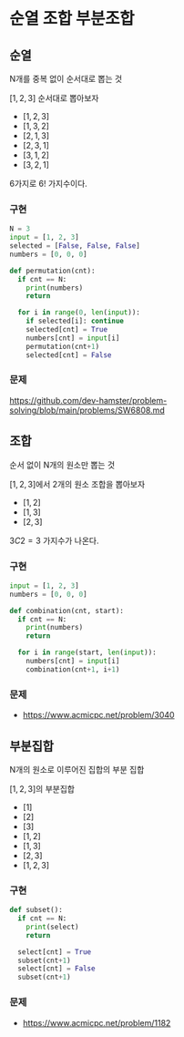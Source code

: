 # 순열 조합 부분조합

## 순열
N개를 중복 없이 순서대로 뽑는 것 

$[1, 2, 3]$ 순서대로 뽑아보자

- $[1, 2, 3]$
- $[1, 3, 2]$
- $[2, 1, 3]$
- $[2, 3, 1]$
- $[3, 1, 2]$
- $[3, 2, 1]$

6가지로 $6!$ 가지수이다.

### 구현
```python
N = 3
input = [1, 2, 3]
selected = [False, False, False]
numbers = [0, 0, 0]

def permutation(cnt):
  if cnt == N:
    print(numbers)
    return

  for i in range(0, len(input)):
    if selected[i]: continue
    selected[cnt] = True
    numbers[cnt] = input[i]
    permutation(cnt+1)
    selected[cnt] = False
```
### 문제
https://github.com/dev-hamster/problem-solving/blob/main/problems/SW6808.md

## 조합
순서 없이 N개의 원소만 뽑는 것

$[1, 2, 3]$에서 2개의 원소 조합을 뽑아보자
- $[1, 2]$
- $[1, 3]$
- $[2, 3]$

$3C2 = 3$ 가지수가 나온다. 

### 구현
```python
input = [1, 2, 3]
numbers = [0, 0, 0]

def combination(cnt, start):
  if cnt == N:
    print(numbers)
    return

  for i in range(start, len(input)):
    numbers[cnt] = input[i]
    combination(cnt+1, i+1)
```
### 문제
- https://www.acmicpc.net/problem/3040

## 부분집합
N개의 원소로 이루어진 집합의 부분 집합

$[1, 2, 3]$의 부분집합
- $[1]$
- $[2]$
- $[3]$
- $[1, 2]$
- $[1, 3]$
- $[2, 3]$
- $[1, 2, 3]$

### 구현
```python
def subset():
  if cnt == N:
    print(select)
    return

  select[cnt] = True
  subset(cnt+1)
  select[cnt] = False
  subset(cnt+1)
```
### 문제
- https://www.acmicpc.net/problem/1182

